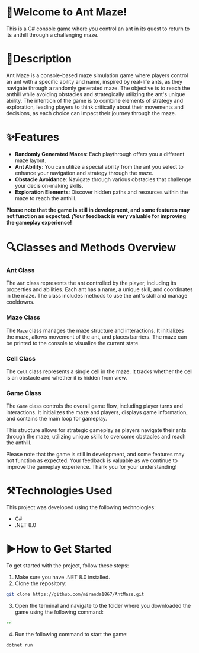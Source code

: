 # 🐜Welcome to Ant Maze! 

This is a C# console game where you control an ant in its quest to return to its anthill through a challenging maze.

# 📃Description  
Ant Maze is a console-based maze simulation game where players control an ant with a specific ability and name, inspired by real-life ants, as they navigate through a randomly generated maze. The objective is to reach the anthill while avoiding obstacles and strategically utilizing the ant's unique ability. The intention of the game is to combine elements of strategy and exploration, leading players to think critically about their movements and decisions, as each choice can impact their journey through the maze.

# ✨Features
- **Randomly Generated Mazes**: Each playthrough offers you a different maze layout.
- **Ant Ability**: You can utilize a special ability from the ant you select to enhance your navigation and strategy through the maze.
- **Obstacle Avoidance**: Navigate through various obstacles that challenge your decision-making skills.
- **Exploration Elements**: Discover hidden paths and resources within the maze to reach the anthill.

**Please note that the game is still in development, and some features may not function as expected. ¡Your feedback is very valuable for improving the gameplay experience!**

# 🔍Classes and Methods Overview

### Ant Class
The `Ant` class represents the ant controlled by the player, including its properties and abilities. Each ant has a name, a unique skill, and coordinates in the maze. The class includes methods to use the ant's skill and manage cooldowns.

### Maze Class
The `Maze` class manages the maze structure and interactions. It initializes the maze, allows movement of the ant, and places barriers. The maze can be printed to the console to visualize the current state.

### Cell Class
The `Cell` class represents a single cell in the maze. It tracks whether the cell is an obstacle and whether it is hidden from view.

### Game Class
The `Game` class controls the overall game flow, including player turns and interactions. It initializes the maze and players, displays game information, and contains the main loop for gameplay.

This structure allows for strategic gameplay as players navigate their ants through the maze, utilizing unique skills to overcome obstacles and reach the anthill.

Please note that the game is still in development, and some features may not function as expected. Your feedback is valuable as we continue to improve the gameplay experience. Thank you for your understanding!


# ⚒️Technologies Used
This project was developed using the following technologies:
- C#
- .NET 8.0

# ▶️How to Get Started
To get started with the project, follow these steps:

1. Make sure you have .NET 8.0 installed.
2. Clone the repository:
```bash
git clone https://github.com/miranda1867/AntMaze.git
```
3. Open the terminal and navigate to the folder where you downloaded the game using the following command:
```bash
cd
```
4. Run the following command to start the game:
```bash
dotnet run
```
